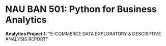 # NAU BAN 501: Python for Business Analytics

**Analytics Project 1:** "E-COMMERCE DATA EXPLORATORY & DESCRIPTIVE ANALYSIS REPORT"
